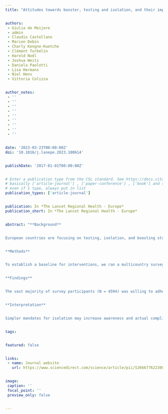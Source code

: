 ```yaml
---
title: "Attitudes towards booster, testing and isolation, and their impact on COVID-19 response in winter 2022/2023 in France, Belgium, and Italy: a cross-sectional survey and modelling study"


authors:
 - Giulia de Meijere
 - admin
 - Claudio Castellano
 - Marion Debin
 - Charly Kengne-Kuetche
 - Clément Turbelin
 - Harold Noël
 - Joshua Weitz
 - Daniela Paolotti
 - Lisa Hermans
 - Niel Hens
 - Vittoria Colizza


author_notes:
 - ''
 - ''
 - ''
 - ''
 - ''
 - ''
 - ''
 - ''
 - ''


date: '2023-03-23T00:00:00Z'
doi: '10.1016/j.lanepe.2023.100614'


publishDate: '2017-01-01T00:00:00Z'


# Enter a publication type from the CSL standard. See https://docs.citationstyles.org/en/stable/specification.html?highlight=publication%20type#type-terms.
# basically ['article-journal'] , ['paper-conference'] , ['book'] and so on. IMPORTANT: ['article'] for preprints.
# even if 1 type, always put in list
publication_types: ['article-journal']


publication: In *The Lancet Regional Health - Europe*
publication_short: In *The Lancet Regional Health - Europe*


abstract: "**Background**


European countries are focusing on testing, isolation, and boosting strategies to counter the 2022/2023 winter surge due to SARS-CoV-2 Omicron subvariants. However, widespread pandemic fatigue and limited compliance potentially undermine mitigation efforts.


**Methods**


To establish a baseline for interventions, we ran a multicountry survey to assess respondents’ willingness to receive booster vaccination and comply with testing and isolation mandates. Integrating survey and estimated immunity data in a branching process epidemic spreading model, we evaluated the effectiveness and costs of current protocols in France, Belgium, and Italy to manage the winter wave.


**Findings**


The vast majority of survey participants (N = 4594) was willing to adhere to testing (>91%) and rapid isolation (>88%) across the three countries. Pronounced differences emerged in the declared senior adherence to booster vaccination (73% in France, 94% in Belgium, 86% in Italy). Epidemic model results estimate that testing and isolation protocols would confer significant benefit in reducing transmission (17–24% reduction, from R = 1.6 to R = 1.3 in France and Belgium, to R = 1.2 in Italy) with declared adherence. Achieving a mitigating level similar to the French protocol, the Belgian protocol would require 35% fewer tests (from 1 test to 0.65 test per infected person) and avoid the long isolation periods of the Italian protocol (average of 6 days vs. 11). A cost barrier to test would significantly decrease adherence in France and Belgium, undermining protocols’ effectiveness.


**Interpretation**


Simpler mandates for isolation may increase awareness and actual compliance, reducing testing costs, without compromising mitigation. High booster vaccination uptake remains key for the control of the winter wave."


tags:


featured: false


links:
 - name: Journal website
   url: https://www.sciencedirect.com/science/article/pii/S2666776223000327


image:
 caption: ''
 focal_point: ''
 preview_only: false


---
```

